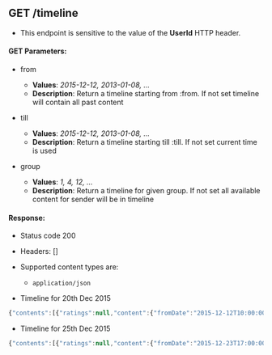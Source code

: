 ## GET /timeline


- This endpoint is sensitive to the value of the **UserId** HTTP header.

#### GET Parameters:

- from
     - **Values**: *2015-12-12, 2013-01-08, ...*
     - **Description**: Return a timeline starting from :from. If not set timeline will contain all past content

- till
     - **Values**: *2015-12-12, 2013-01-08, ...*
     - **Description**: Return a timeline starting till :till. If not set current time is used

- group
     - **Values**: *1, 4, 12, ...*
     - **Description**: Return a timeline for given group. If not set all available content for sender will be in timeline


#### Response:

- Status code 200
- Headers: []

- Supported content types are:

    - `application/json`

- Timeline for 20th Dec 2015

```javascript
{"contents":[{"ratings":null,"content":{"fromDate":"2015-12-12T10:00:00Z","allDay":false,"location":"Meeting Room C","participants":[1,2,3,4,5,6,7],"toDate":"2015-12-12T11:00:00Z","id":2,"title":"Jour fixe","type":"PlainEvent","description":"","creatorId":1},"type":"PlainEvent","happened":"2015-12-12T10:00:00Z","superType":"PlainEvent"},{"ratings":null,"content":{"subPostCount":2,"text":"Hi there!","created":"2015-12-08T19:00:00Z","subPosts":[{"subPostCount":0,"text":"Welcome to this group.","created":"2015-12-08T19:02:00Z","subPosts":[],"groupId":1,"id":2,"updated":null,"type":"fullPost","creatorId":2,"parentPostId":1,"superType":"post"},{"subPostCount":0,"text":"Thanks!","created":"2015-12-08T19:03:52Z","subPosts":[],"groupId":1,"id":3,"updated":null,"type":"fullPost","creatorId":1,"parentPostId":1,"superType":"post"}],"groupId":1,"id":1,"updated":null,"type":"fullPost","creatorId":1,"parentPostId":null,"superType":"post"},"type":"fullPost","happened":"2015-12-08T19:00:00Z","superType":"post"}],"till":"2015-12-20T02:00:00Z"}
```

- Timeline for 25th Dec 2015

```javascript
{"contents":[{"ratings":null,"content":{"fromDate":"2015-12-23T17:00:00Z","allDay":false,"location":"Main building","participants":[2,3,6],"toDate":"2015-12-24T06:00:00Z","id":1,"title":"Xmas party","type":"PlainEvent","description":"Friends and family welcome","creatorId":1},"type":"PlainEvent","happened":"2015-12-23T17:00:00Z","superType":"PlainEvent"},{"ratings":null,"content":{"fromDate":"2015-12-12T10:00:00Z","allDay":false,"location":"Meeting Room C","participants":[1,2,3,4,5,6,7],"toDate":"2015-12-12T11:00:00Z","id":2,"title":"Jour fixe","type":"PlainEvent","description":"","creatorId":1},"type":"PlainEvent","happened":"2015-12-12T10:00:00Z","superType":"PlainEvent"},{"ratings":null,"content":{"subPostCount":2,"text":"Hi there!","created":"2015-12-08T19:00:00Z","subPosts":[{"subPostCount":0,"text":"Welcome to this group.","created":"2015-12-08T19:02:00Z","subPosts":[],"groupId":1,"id":2,"updated":null,"type":"fullPost","creatorId":2,"parentPostId":1,"superType":"post"},{"subPostCount":0,"text":"Thanks!","created":"2015-12-08T19:03:52Z","subPosts":[],"groupId":1,"id":3,"updated":null,"type":"fullPost","creatorId":1,"parentPostId":1,"superType":"post"}],"groupId":1,"id":1,"updated":null,"type":"fullPost","creatorId":1,"parentPostId":null,"superType":"post"},"type":"fullPost","happened":"2015-12-08T19:00:00Z","superType":"post"}],"till":"2015-12-25T12:00:00Z"}
```

